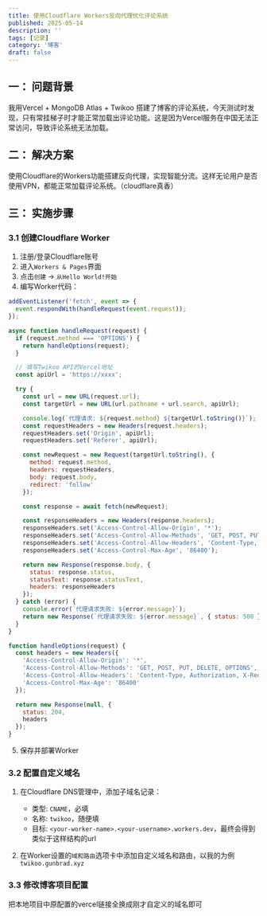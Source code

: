 ```yaml
---
title: 使用Cloudflare Workers反向代理优化评论系统
published: 2025-05-14
description: ''
tags: [记录]
category: '博客'
draft: false
---
```


## 一： 问题背景

我用Vercel + MongoDB Atlas + Twikoo 搭建了博客的评论系统，今天测试时发现，只有常挂梯子时才能正常加载出评论功能。这是因为Vercel服务在中国无法正常访问，导致评论系统无法加载。

## 二： 解决方案

使用Cloudflare的Workers功能搭建反向代理，实现智能分流。这样无论用户是否使用VPN，都能正常加载评论系统。（cloudflare真香）

## 三： 实施步骤

### 3.1 创建Cloudflare Worker

1. 注册/登录Cloudflare账号
2. 进入`Workers & Pages`界面
3. 点击`创建` → `从Hello World!开始`
4. 编写Worker代码：

```javascript
addEventListener('fetch', event => {
  event.respondWith(handleRequest(event.request));
});

async function handleRequest(request) {
  if (request.method === 'OPTIONS') {
    return handleOptions(request);
  }

  // 填写Twikoo API的Vercel地址
  const apiUrl = 'https://xxxx';

  try {
    const url = new URL(request.url);
    const targetUrl = new URL(url.pathname + url.search, apiUrl);

    console.log(`代理请求: ${request.method} ${targetUrl.toString()}`);
    const requestHeaders = new Headers(request.headers);
    requestHeaders.set('Origin', apiUrl);
    requestHeaders.set('Referer', apiUrl);

    const newRequest = new Request(targetUrl.toString(), {
      method: request.method,
      headers: requestHeaders,
      body: request.body,
      redirect: 'follow'
    });

    const response = await fetch(newRequest);

    const responseHeaders = new Headers(response.headers);
    responseHeaders.set('Access-Control-Allow-Origin', '*');
    responseHeaders.set('Access-Control-Allow-Methods', 'GET, POST, PUT, DELETE, OPTIONS');
    responseHeaders.set('Access-Control-Allow-Headers', 'Content-Type, Authorization, X-Requested-With');
    responseHeaders.set('Access-Control-Max-Age', '86400');

    return new Response(response.body, {
      status: response.status,
      statusText: response.statusText,
      headers: responseHeaders
    });
  } catch (error) {
    console.error(`代理请求失败: ${error.message}`);
    return new Response(`代理请求失败: ${error.message}`, { status: 500 });
  }
}

function handleOptions(request) {
  const headers = new Headers({
    'Access-Control-Allow-Origin': '*',
    'Access-Control-Allow-Methods': 'GET, POST, PUT, DELETE, OPTIONS',
    'Access-Control-Allow-Headers': 'Content-Type, Authorization, X-Requested-With',
    'Access-Control-Max-Age': '86400'
  });

  return new Response(null, {
    status: 204,
    headers
  });
}
```

5. 保存并部署Worker

### 3.2 配置自定义域名

1. 在Cloudflare DNS管理中，添加子域名记录：
   
   - 类型: `CNAME`，必填
   - 名称: `twikoo`，随便填
   - 目标: `<your-worker-name>.<your-username>.workers.dev`，最终会得到类似于这样结构的url

2. 在Worker设置的`域和路由`选项卡中添加自定义域名和路由，以我的为例`twikoo.gunbrad.xyz`

### 3.3 修改博客项目配置

把本地项目中原配置的vercel链接全换成刚才自定义的域名即可

## 
